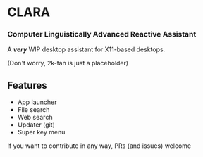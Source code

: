 # CLARA
### Computer Linguistically Advanced Reactive Assistant

A ***very*** WIP desktop assistant for X11-based desktops.

(Don't worry, 2k-tan is just a placeholder)

## Features
- App launcher
- File search
- Web search
- Updater (git)
- Super key menu

If you want to contribute in any way, PRs (and issues) welcome
